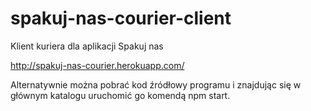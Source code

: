 # spakuj-nas-courier-client
Klient kuriera dla aplikacji Spakuj nas

http://spakuj-nas-courier.herokuapp.com/

Alternatywnie można pobrać kod źródłowy programu i znajdując się w głównym katalogu uruchomić go komendą npm start.